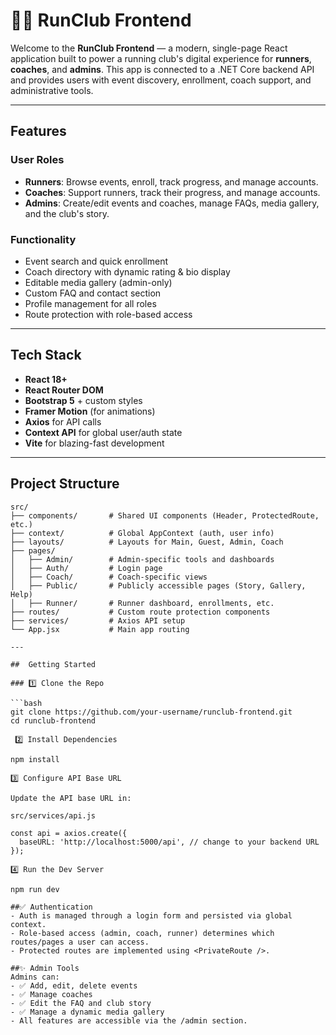 # 🏃‍♀️ RunClub Frontend

Welcome to the **RunClub Frontend** — a modern, single-page React application built to power a running club's digital experience for **runners**, **coaches**, and **admins**. This app is connected to a .NET Core backend API and provides users with event discovery, enrollment, coach support, and administrative tools.

---

##  Features

###  User Roles
- **Runners**: Browse events, enroll, track progress, and manage accounts.
- **Coaches**: Support runners, track their progress, and manage accounts.
- **Admins**: Create/edit events and coaches, manage FAQs, media gallery, and the club's story.

###  Functionality
- Event search and quick enrollment
- Coach directory with dynamic rating & bio display
- Editable media gallery (admin-only)
- Custom FAQ and contact section
- Profile management for all roles
- Route protection with role-based access

---

##  Tech Stack

- **React 18+**
- **React Router DOM**
- **Bootstrap 5** + custom styles
- **Framer Motion** (for animations)
- **Axios** for API calls
- **Context API** for global user/auth state
- **Vite** for blazing-fast development

---

##  Project Structure

```plaintext
src/
├── components/       # Shared UI components (Header, ProtectedRoute, etc.)
├── context/          # Global AppContext (auth, user info)
├── layouts/          # Layouts for Main, Guest, Admin, Coach
├── pages/
│   ├── Admin/        # Admin-specific tools and dashboards
│   ├── Auth/         # Login page
│   ├── Coach/        # Coach-specific views
│   ├── Public/       # Publicly accessible pages (Story, Gallery, Help)
│   ├── Runner/       # Runner dashboard, enrollments, etc.
├── routes/           # Custom route protection components
├── services/         # Axios API setup
└── App.jsx           # Main app routing

---

##  Getting Started

### 1️⃣ Clone the Repo

```bash
git clone https://github.com/your-username/runclub-frontend.git
cd runclub-frontend

 2️⃣ Install Dependencies

npm install

3️⃣ Configure API Base URL

Update the API base URL in:

src/services/api.js

const api = axios.create({
  baseURL: 'http://localhost:5000/api', // change to your backend URL
});

4️⃣ Run the Dev Server

npm run dev

##✅ Authentication
- Auth is managed through a login form and persisted via global context.
- Role-based access (admin, coach, runner) determines which routes/pages a user can access.
- Protected routes are implemented using <PrivateRoute />.

##✨ Admin Tools
Admins can:
- ✅ Add, edit, delete events
- ✅ Manage coaches
- ✅ Edit the FAQ and club story
- ✅ Manage a dynamic media gallery
- All features are accessible via the /admin section.
